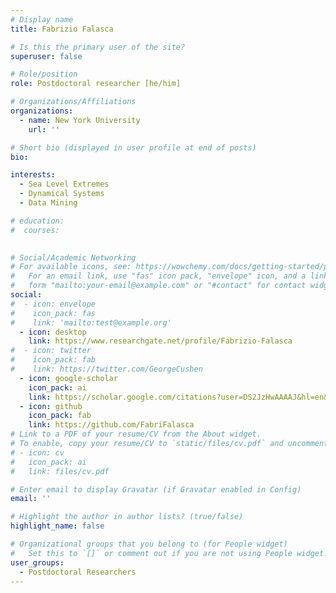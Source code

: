 ```yaml
---
# Display name
title: Fabrizio Falasca 

# Is this the primary user of the site?
superuser: false

# Role/position
role: Postdoctoral researcher [he/him]

# Organizations/Affiliations
organizations:
  - name: New York University
    url: ''

# Short bio (displayed in user profile at end of posts)
bio: 

interests:
  - Sea Level Extremes
  - Dynamical Systems
  - Data Mining

# education:
#  courses:
    

# Social/Academic Networking
# For available icons, see: https://wowchemy.com/docs/getting-started/page-builder/#icons
#   For an email link, use "fas" icon pack, "envelope" icon, and a link in the
#   form "mailto:your-email@example.com" or "#contact" for contact widget.
social:
#  - icon: envelope
#    icon_pack: fas
#    link: 'mailto:test@example.org'
  - icon: desktop
    link: https://www.researchgate.net/profile/Fabrizio-Falasca
#  - icon: twitter
#    icon_pack: fab
#    link: https://twitter.com/GeorgeCushen
  - icon: google-scholar
    icon_pack: ai
    link: https://scholar.google.com/citations?user=DS2JzHwAAAAJ&hl=en&oi=ao
  - icon: github
    icon_pack: fab
    link: https://github.com/FabriFalasca
# Link to a PDF of your resume/CV from the About widget.
# To enable, copy your resume/CV to `static/files/cv.pdf` and uncomment the lines below.
# - icon: cv
#   icon_pack: ai
#   link: files/cv.pdf

# Enter email to display Gravatar (if Gravatar enabled in Config)
email: ''

# Highlight the author in author lists? (true/false)
highlight_name: false

# Organizational groups that you belong to (for People widget)
#   Set this to `[]` or comment out if you are not using People widget.
user_groups:
  - Postdoctoral Researchers
---
```


